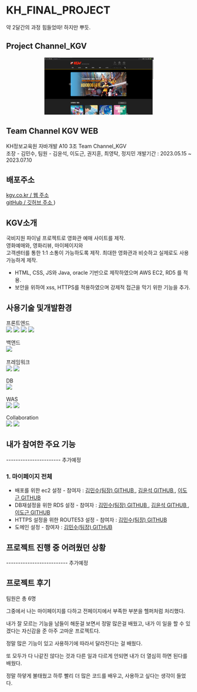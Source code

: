 # KH_FINAL_PROJECT

약 2달간의 과정 힘들었따! 하지만 뿌듯.

## Project Channel_KGV


<p align="center"><img src="/ReadMeImg/kgv2.png" /></p>

## Team Channel KGV WEB
  KH정보교육원 자바개발 A10 3조 Team Channel_KGV<br>
  조장 - 김민수, 팀원 - 김윤석, 이도근, 권지훈, 최영탁, 정지민
  개발기간 : 2023.05.15 ~ 2023.07.10

## 배포주소
 [ kgv.co.kr / 웹 주소 ](https://kgv.co.kr)<br>
 [ gitHub / 깃허브 주소 ](https://github.com/rjrjsktl/KH_FINAL_PROJECT))


## KGV소개

 국비지원 파이널 프로젝트로 영화관 예매 사이트를 제작.<br>
 영화예매와, 영화리뷰, 마이페이지와<br> 고객센터를 통한 1:1 소통이 가능하도록 제작.
 최대한 영화관과 비슷하고 실제로도 사용 가능하게 제작.
 - HTML, CSS, JS와 Java, oracle 기반으로 제작하였으며 AWS EC2, RD5 를 적용.
 - 보안을 위하여 xss, HTTPS를 적용하였으며 강제적 접근을 막기 위한 기능을 추가.

## 사용기술 및개발환경 

 프론트엔드<br>
  <img src="https://img.shields.io/badge/html5-E34F26?style=for-the-badge&logo=html5&logoColor=white">    <img src="https://img.shields.io/badge/css-1572B6?style=for-the-badge&logo=css3&logoColor=white">   <img src="https://img.shields.io/badge/javascript-F7DF1E?style=for-the-badge&logo=javascript&logoColor=black"> <img src="https://img.shields.io/badge/jquery-0769AD?style=for-the-badge&logo=jquery&logoColor=white">

 백앤드<br>
    <img src="https://img.shields.io/badge/java-007396?style=for-the-badge&logo=java&logoColor=white">     

 프레임워크<br>
 <img src="https://img.shields.io/badge/spring-6DB33F?style=for-the-badge&logo=spring&logoColor=white">  <img src="https://img.shields.io/badge/jquery-0769AD?style=for-the-badge&logo=jquery&logoColor=white">

 DB<br>
 <img src="https://img.shields.io/badge/oracle-F80000?style=for-the-badge&logo=oracle&logoColor=white">

 WAS<br>
 <img src="https://img.shields.io/badge/amazonaws-232F3E?style=for-the-badge&logo=amazonaws&logoColor=white">  <img src="https://img.shields.io/badge/apache tomcat-F8DC75?style=for-the-badge&logo=apachetomcat&logoColor=white">

Collaboration<br>
<img src="https://img.shields.io/badge/github-181717?style=for-the-badge&logo=github&logoColor=white"> <img src="https://img.shields.io/badge/git-F05032?style=for-the-badge&logo=git&logoColor=white">

## 내가 참여한 주요 기능
----------------------- 추가예정
<h3>1. 마이페이지 전체</h3>



 - 배포를 위한 ec2 설정 - 참여자 : [ 김민수(팀장) GITHUB ](https://github.com/MSKY219), [ 김윤석 GITHUB ](https://github.com/rjrjsktl), [ 이도근 GITHUB ](https://github.com/DogeunLee)
 - DB재설정을 위한 RDS 설정  - 참여자 : [ 김민수(팀장) GITHUB ](https://github.com/MSKY219), [ 김윤석 GITHUB ](https://github.com/rjrjsktl) , [ 이도근 GITHUB ](https://github.com/DogeunLee)
 - HTTPS 설정을 위한 ROUTE53 설정 - 참여자 : [ 김민수(팀장) GITHUB ](https://github.com/MSKY219)
 - 도메인 설정 - 참여자 : [ 김민수(팀장) GITHUB ](https://github.com/MSKY219)

## 프로젝트 진행 중 어려웠던 상황
-------------------------- 추가예정
## 프로젝트 후기

팀원은 총 6명

그중에서 나는 마이페이지를 다하고 전페이지에서 부족한 부분을 헬퍼처럼 처리했다.

내가 잘 모르는 기능을 남들이 해둔걸 보면서 정말 많은걸 배웠고, 내가 이 일을 할 수 있겠다는 자신감을 준 아주 고마운 프로젝트다. 

정말 많은 기능이 있고 사용하기에 따라서 달라진다는 걸 배웠다.

또 모두가 다 나같진 않다는 것과 다른 일과 다르게 안되면 내가 더 열심히 하면 된다를 배웠다.

정말 하얗게 불태웠고 하루 빨리 더 많은 코드를 배우고, 사용하고 싶다는 생각이 들었다.
